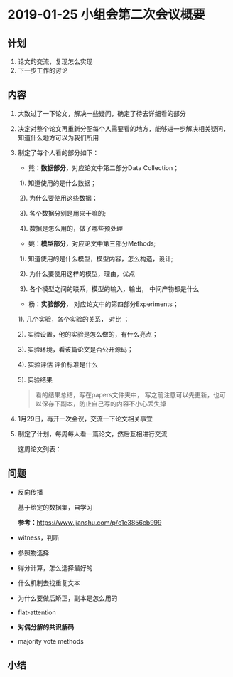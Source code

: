 # 2019-01-25 小组会第二次会议概要

## 计划

1. 论文的交流，复现怎么实现
2. 下一步工作的讨论



## 内容

1. 大致过了一下论文，解决一些疑问，确定了待去详细看的部分

2. 决定对整个论文再重新分配每个人需要看的地方，能够进一步解决相关疑问，知道什么地方可以为我们所用

3. 制定了每个人看的部分如下：

   - 熊：**数据部分**，对应论文中第二部分Data Collection；

   ​	1).  知道使用的是什么数据；

   ​	2).  为什么要使用这些数据；

   ​	3).   各个数据分别是用来干嘛的;

   ​	4).   数据是怎么用的，做了哪些预处理

   - 姚：**模型部分**，对应论文中第三部分Methods;

   ​	1).   知道使用的是什么模型，模型内容，怎么构造，设计;

   ​	2).   为什么要使用这样的模型，理由，优点

   ​	3).   各个模型之间的联系，模型的输入，输出， 中间产物都是什么

   -  杨：**实验部分**， 对应论文中的第四部分Experiments；

     1).    几个实验，各个实验的关系， 对比 ；

     2).    实验设置，他的实验是怎么做的，有什么亮点；

     3).    实验环境，看该篇论文是否公开源码；

     4).    实验评估 评价标准是什么

     5).    实验结果

   > 看的结果总结，写在papers文件夹中， 写之前注意可以先更新，也可以保存下副本，防止自己写的内容不小心丢失掉

4. 1月29日，再开一次会议，交流一下论文相关事宜

5. 制定了计划，每周每人看一篇论文，然后互相进行交流

   这周论文列表：






## 问题

- 反向传播

  基于给定的数据集，自学习

  **参考：**<https://www.jianshu.com/p/c1e3856cb999>

- witness，判断

- 参照物选择

- 得分计算，怎么选择最好的

- 什么机制去找重复文本

- 为什么要做后矫正，副本是怎么用的

- flat-attention

- **对偶分解的共识解码**

- majority vote methods

## 小结







